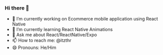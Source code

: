 ### Hi there 👋

- 🔭 I’m currently working on Ecommerce mobile application using React Native 
- 🌱 I’m currently learning React Native Animations
- 💬 Ask me about React/ReactNative/Expo
- 📫 How to reach me: @itzthr 
- 😄 Pronouns: He/Him


<!--
**tahirmq1/tahirmq1** is a ✨ _special_ ✨ repository because its `README.md` (this file) appears on your GitHub profile.

Here are some ideas to get you started:

- 🔭 I’m currently working on ...
- 🌱 I’m currently learning ...
- 👯 I’m looking to collaborate on ...
- 🤔 I’m looking for help with ...
- 💬 Ask me about ...
- 📫 How to reach me: ...
- 😄 Pronouns: ...
- ⚡ Fun fact: ...
-->
